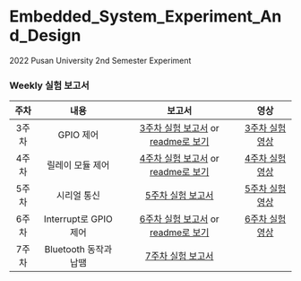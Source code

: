 # Embedded_System_Experiment_And_Design

2022 Pusan University 2nd Semester Experiment

### Weekly 실험 보고서

| 주차  |   내용    |             보고서              | 영상 |
| :---: | :-------: | :---------------------------: | :-------------:|
| 3주차 | GPIO 제어 |  [3주차 실험 보고서](https://docs.google.com/document/d/1S3TbLKwOXcE0FI5cDhaxH21qYTuSy9O4QYeY9Xzx5Nw/edit#heading=h.mld5un901z4f) or [readme로 보기](https://github.com/June222/Embedded_System_Experiment_And_Design/blob/main/Docs/3%EC%A3%BC%EC%B0%A8/README.md) | [3주차 실험영상](https://photos.app.goo.gl/q2yc1pr6bjAf6Hpa6)
| 4주차 | 릴레이 모듈 제어 | [4주차 실험 보고서](https://docs.google.com/document/d/1zdLXMIqsuVv6ymPTZrm7xcxib1LGDU01Mld98F6B1Wk/edit#) or [readme로 보기](https://github.com/June222/Embedded_System_Experiment_And_Design/commit/0a0e7375e8fbb222c5c7cdd7bc06297f727be69b) | [4주차 실험영상](https://photos.app.goo.gl/HDvEW75idBS1ins39)|
| 5주차 | 시리얼 통신 | [5주차 실험 보고서](https://docs.google.com/document/d/1k-exbZ7qgduen7cyoUHztweYzscyKfukxhIkS7De370/edit?usp=sharing) | [5주차 실험영상](https://photos.app.goo.gl/JRMNsTfqTfzaTaDx5)
| 6주차 | Interrupt로 GPIO 제어 | [6주차 실험 보고서](https://docs.google.com/document/d/16tepuv5DA5PHIAux5GeDcnPRzBRpwnazYHM86b31Njg/edit#heading=h.z10t1mu7dlmf) or [readme로 보기]() | [6주차 실험영상](https://photos.app.goo.gl/RnX5UYrkochgCVVy8)
| 7주차 | Bluetooth 동작과 납땜 | [7주차 실험 보고서](https://docs.google.com/document/d/1dVHxr1Nl6x4CWfSRmQ9Pqg0fraUVmwRY9Z6v2Zw9XqM/edit?usp=sharing) |  | 
